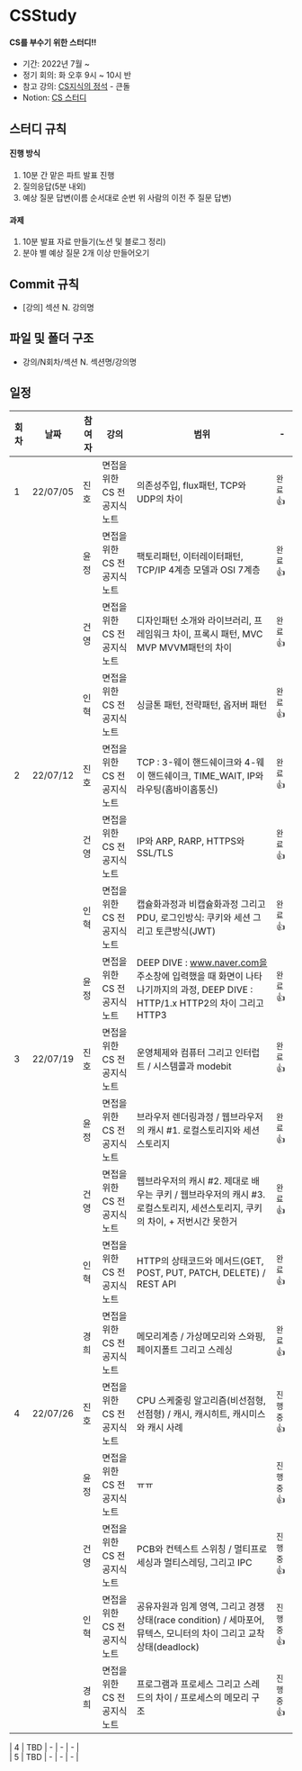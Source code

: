 # CSStudy
#### CS를 부수기 위한 스터디!!

- 기간: 2022년 7월 ~
- 정기 회의: 화 오후 9시 ~ 10시 반
- 참고 강의: [CS지식의 정석](https://www.inflearn.com/course/%EA%B0%9C%EB%B0%9C%EC%9E%90-%EB%A9%B4%EC%A0%91-cs-%ED%8A%B9%EA%B0%95) - 큰돌
- Notion: [CS 스터디](https://www.notion.so/CS-218f4f2c65ee4d5ca85709427fd210da)
## 스터디 규칙
#### 진행 방식
1. 10분 간 맡은 파트 발표 진행
2. 질의응답(5분 내외)
3. 예상 질문 답변(이름 순서대로 순번 위 사람의 이전 주 질문 답변)
#### 과제
1. 10분 발표 자료 만들기(노션 및 블로그 정리)
2. 분야 별 예상 질문 2개 이상 만들어오기

## Commit 규칙
* [강의] 섹션 N. 강의명
## 파일 및 폴더 구조
* 강의/N회차/섹션 N. 섹션명/강의명

## 일정

| 회차 | 날짜 | 참여자 | 강의 | 범위 | - | 
| --- | --- | --- | --- |--- | --- |
| 1 | 22/07/05 | 진호 | 면접을 위한 CS 전공지식 노트 | 의존성주입, flux패턴, TCP와 UDP의 차이  | `완료`👍 |
|   |          | 윤정 | 면접을 위한 CS 전공지식 노트 | 팩토리패턴, 이터레이터패턴, TCP/IP 4계층 모델과 OSI 7계층 | `완료`👍 |
|   |          | 건영 | 면접을 위한 CS 전공지식 노트 | 디자인패턴 소개와 라이브러리, 프레임워크 차이, 프록시 패턴, MVC MVP MVVM패턴의 차이 | `완료`👍 |
|   |          | 인혁 | 면접을 위한 CS 전공지식 노트 | 싱글톤 패턴, 전략패턴, 옵저버 패턴 | `완료`👍 |
| 2 | 22/07/12 | 진호 |면접을 위한 CS 전공지식 노트 | TCP : 3-웨이 핸드쉐이크와 4-웨이 핸드쉐이크, TIME_WAIT, IP와 라우팅(홉바이홉통신) | `완료`👍 |
|   |          | 건영 |면접을 위한 CS 전공지식 노트 | IP와 ARP, RARP, HTTPS와 SSL/TLS  | `완료`👍 |
|   |          | 인혁 |면접을 위한 CS 전공지식 노트 | 캡슐화과정과 비캡슐화과정 그리고 PDU, 로그인방식: 쿠키와 세션 그리고 토큰방식(JWT) | `완료`👍 |
|   |          | 윤정 |면접을 위한 CS 전공지식 노트 | DEEP DIVE : www.naver.com을 주소창에 입력했을 때 화면이 나타나기까지의 과정, DEEP DIVE : HTTP/1.x HTTP2의 차이 그리고 HTTP3 | `완료`👍 |
| 3 | 22/07/19 | 진호 | 면접을 위한 CS 전공지식 노트 |운영체제와 컴퓨터 그리고 인터럽트 / 시스템콜과 modebit| `완료`👍 |
|   |          | 윤정 | 면접을 위한 CS 전공지식 노트 |브라우저 렌더링과정 / 웹브라우저의 캐시 #1. 로컬스토리지와 세션스토리지| `완료`👍 |
|   |          | 건영 | 면접을 위한 CS 전공지식 노트 |웹브라우저의 캐시 #2. 제대로 배우는 쿠키 / 웹브라우저의 캐시 #3. 로컬스토리지, 세션스토리지, 쿠키의 차이, + 저번시간 못한거| `완료`👍 |
|   |          | 인혁 | 면접을 위한 CS 전공지식 노트 |HTTP의 상태코드와 메서드(GET, POST, PUT, PATCH, DELETE) / REST API | `완료`👍 |
|   |          | 경희 | 면접을 위한 CS 전공지식 노트 |메모리계층 / 가상메모리와 스와핑, 페이지폴트 그리고 스레싱| `완료`👍 |
| 4 | 22/07/26 | 진호 | 면접을 위한 CS 전공지식 노트 |CPU 스케줄링 알고리즘(비선점형, 선점형) / 캐시, 캐시히트, 캐시미스와 캐시 사례| `진행중`👍 |
|   |          | 윤정 | 면접을 위한 CS 전공지식 노트 |ㅠㅠ| `진행중`👍 |
|   |          | 건영 | 면접을 위한 CS 전공지식 노트 |PCB와 컨텍스트 스위칭 / 멀티프로세싱과 멀티스레딩, 그리고 IPC| `진행중`👍 |
|   |          | 인혁 | 면접을 위한 CS 전공지식 노트 |공유자원과 임계 영역, 그리고 경쟁상태(race condition) / 세마포어, 뮤텍스, 모니터의 차이 그리고 교착상태(deadlock)| `진행중`👍 |
|   |          | 경희 | 면접을 위한 CS 전공지식 노트 |프로그램과 프로세스 그리고 스레드의 차이 / 프로세스의 메모리 구조| `진행중`👍 |

| 4 | TBD | - | - | - |  
| 5 | TBD | - | - | - |  
